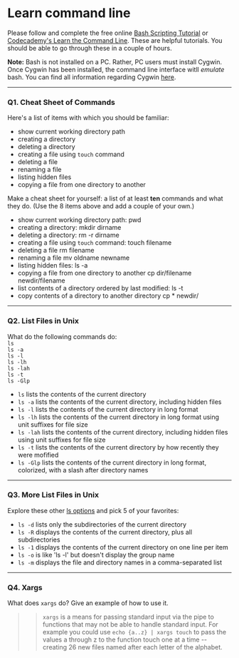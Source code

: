 # Learn command line

Please follow and complete the free online [Bash Scripting Tutorial](https://ryanstutorials.net/bash-scripting-tutorial/) or [Codecademy's Learn the Command Line](https://www.codecademy.com/learn/learn-the-command-line). These are helpful tutorials. You should be able to go through these in a couple of hours.

**Note:** Bash is not installed on a PC. Rather, PC users must install Cygwin. Once Cygwin has been installed, the command line interface witll _emulate_ bash. You can find all information regarding Cygwin [here](https://www.cygwin.com/).

---

### Q1.  Cheat Sheet of Commands  

Here's a list of items with which you should be familiar:  
* show current working directory path
* creating a directory
* deleting a directory
* creating a file using `touch` command
* deleting a file
* renaming a file
* listing hidden files
* copying a file from one directory to another

Make a cheat sheet for yourself: a list of at least **ten** commands and what they do.  (Use the 8 items above and add a couple of your own.)  

> >
* show current working directory path: pwd
* creating a directory: mkdir dirname
* deleting a directory: rm -r dirname
* creating a file using `touch` command: touch filename
* deleting a file rm filename
* renaming a file mv oldname newname
* listing hidden files: ls -a
* copying a file from one directory to another cp dir/filename newdir/filename
* list contents of a directory ordered by last modified: ls -t
* copy contents of a directory to another directory cp * newdir/

---

### Q2.  List Files in Unix   

What do the following commands do:  
`ls`  
`ls -a`  
`ls -l`  
`ls -lh`  
`ls -lah`  
`ls -t`  
`ls -Glp`  

> > 
* `ls`  lists the contents of the current directory
* `ls -a`  lists the contents of the current directory, including hidden files
* `ls -l`  lists the contents of the current directory in long format
* `ls -lh`  lists the contents of the current directory in long format using unit suffixes for file size
* `ls -lah`  lists the contents of the current directory, including hidden files using unit suffixes for file size
* `ls -t`  lists the contents of the current directory by how recently they were mofified
* `ls -Glp` lists the contents of the current directory in long format, colorized, with a slash after directory names


---

### Q3.  More List Files in Unix  

Explore these other [ls options](http://www.techonthenet.com/unix/basic/ls.php) and pick 5 of your favorites:

> > 
* `ls -d` lists only the subdirectories of the current directory
* `ls -R` displays the contents of the current directory, plus all subdirectories
* `ls -1` displays the contents of the current directory on one line per item
* `ls -o` is like 'ls -l' but doesn't display the group name
* `ls -m` displays the file and directory names in a comma-separated list

---

### Q4.  Xargs   

What does `xargs` do? Give an example of how to use it.

> > `xargs` is a means for passing standard input via the pipe to functions that may not be able to handle standard input. For example you could use `echo {a..z} | xargs touch` to pass the values a through z to the function touch one at a time -- creating 26 new files named after each letter of the alphabet.

 

